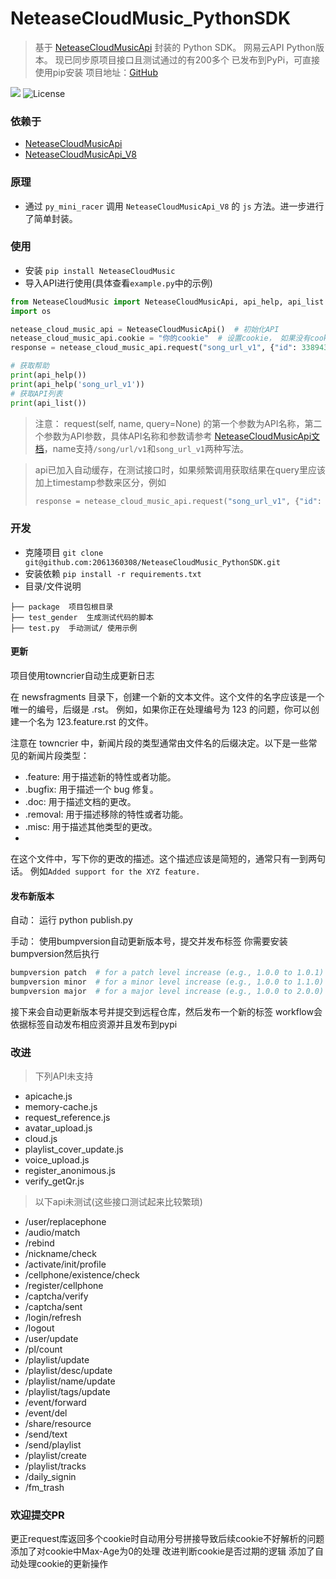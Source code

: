 # NeteaseCloudMusic_PythonSDK
> 基于 [ NeteaseCloudMusicApi](https://github.com/Binaryify/NeteaseCloudMusicApi) 封装的 Python SDK。
> 网易云API Python版本。
> 现已同步原项目接口且测试通过的有200多个
> 已发布到PyPi，可直接使用pip安装
> 项目地址：[GitHub](https://github.com/2061360308/NeteaseCloudMusic_PythonSDK)

![](https://img.shields.io/badge/py_mini_racer-@0.6.0-red.svg)
![License](https://img.shields.io/badge/license-MIT-yellow)

### 依赖于
- [ NeteaseCloudMusicApi](https://github.com/Binaryify/NeteaseCloudMusicApi)
- [ NeteaseCloudMusicApi_V8 ](https://github.com/2061360308/NeteaseCloudMusicApi_V8)

### 原理
- 通过 `py_mini_racer` 调用 `NeteaseCloudMusicApi_V8` 的 `js` 方法。进一步进行了简单封装。

### 使用
- 安装 `pip install NeteaseCloudMusic`
- 导入API进行使用(具体查看`example.py`中的示例)
```python
from NeteaseCloudMusic import NeteaseCloudMusicApi, api_help, api_list
import os

netease_cloud_music_api = NeteaseCloudMusicApi()  # 初始化API
netease_cloud_music_api.cookie = "你的cookie"  # 设置cookie， 如果没有cookie需要先登录 具体见example.py
response = netease_cloud_music_api.request("song_url_v1", {"id": 33894312, "level": "exhigh"})  # 调用API

# 获取帮助
print(api_help())
print(api_help('song_url_v1'))
# 获取API列表
print(api_list())
```

> 注意： request(self, name, query=None) 的第一个参数为API名称，第二个参数为API参数，具体API名称和参数请参考 [NeteaseCloudMusicApi文档](https://docs.neteasecloudmusicapi.binaryify.com)，name支持`/song/url/v1`和`song_url_v1`两种写法。

> api已加入自动缓存，在测试接口时，如果频繁调用获取结果在query里应该加上timestamp参数来区分，例如
> ```python
> response = netease_cloud_music_api.request("song_url_v1", {"id": 33894312, "level": "exhigh", "timestamp": time.time()})
> ```

### 开发
- 克隆项目 `git clone git@github.com:2061360308/NeteaseCloudMusic_PythonSDK.git`
- 安装依赖 `pip install -r requirements.txt`
- 目录/文件说明
```
├── package  项目包根目录
├── test_gender  生成测试代码的脚本
├── test.py  手动测试/ 使用示例
```

#### 更新
项目使用towncrier自动生成更新日志

在 newsfragments 目录下，创建一个新的文本文件。这个文件的名字应该是一个唯一的编号，后缀是 .rst。
例如，如果你正在处理编号为 123 的问题，你可以创建一个名为 123.feature.rst 的文件。

注意在 towncrier 中，新闻片段的类型通常由文件名的后缀决定。以下是一些常见的新闻片段类型：
- .feature: 用于描述新的特性或者功能。
- .bugfix: 用于描述一个 bug 修复。
- .doc: 用于描述文档的更改。
- .removal: 用于描述移除的特性或者功能。
- .misc: 用于描述其他类型的更改。
- 
在这个文件中，写下你的更改的描述。这个描述应该是简短的，通常只有一到两句话。
例如`Added support for the XYZ feature.`

#### 发布新版本
自动：
运行 python publish.py

手动：
使用bumpversion自动更新版本号，提交并发布标签
你需要安装bumpversion然后执行
```bash
bumpversion patch  # for a patch level increase (e.g., 1.0.0 to 1.0.1)
bumpversion minor  # for a minor level increase (e.g., 1.0.0 to 1.1.0)
bumpversion major  # for a major level increase (e.g., 1.0.0 to 2.0.0)
```

接下来会自动更新版本号并提交到远程仓库，然后发布一个新的标签
workflow会依据标签自动发布相应资源并且发布到pypi

### 改进
> 下列API未支持
>
- apicache.js
- memory-cache.js
- request_reference.js
- avatar_upload.js
- cloud.js
- playlist_cover_update.js
- voice_upload.js
- register_anonimous.js
- verify_getQr.js

> 以下api未测试(这些接口测试起来比较繁琐)
> 
- /user/replacephone
- /audio/match
- /rebind
- /nickname/check
- /activate/init/profile
- /cellphone/existence/check
- /register/cellphone
- /captcha/verify
- /captcha/sent
- /login/refresh
- /logout
- /user/update
- /pl/count
- /playlist/update
- /playlist/desc/update
- /playlist/name/update
- /playlist/tags/update
- /event/forward
- /event/del
- /share/resource
- /send/text
- /send/playlist
- /playlist/create
- /playlist/tracks
- /daily_signin
- /fm_trash

### 欢迎提交PR

更正request库返回多个cookie时自动用分号拼接导致后续cookie不好解析的问题
添加了对cookie中Max-Age为0的处理
改进判断cookie是否过期的逻辑
添加了自动处理cookie的更新操作
